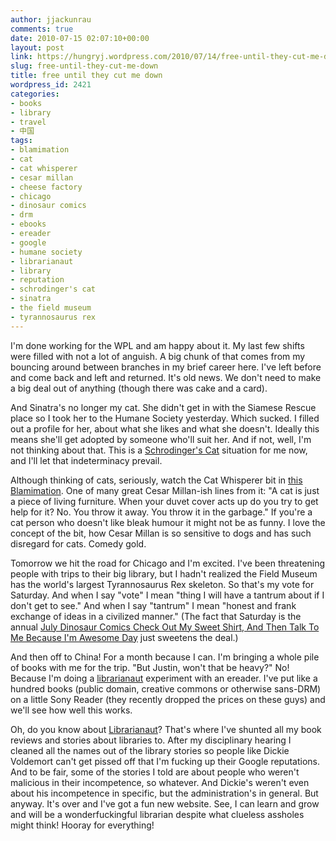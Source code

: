 ```yaml
---
author: jjackunrau
comments: true
date: 2010-07-15 02:07:10+00:00
layout: post
link: https://hungryj.wordpress.com/2010/07/14/free-until-they-cut-me-down/
slug: free-until-they-cut-me-down
title: free until they cut me down
wordpress_id: 2421
categories:
- books
- library
- travel
- 中国
tags:
- blamimation
- cat
- cat whisperer
- cesar millan
- cheese factory
- chicago
- dinosaur comics
- drm
- ebooks
- ereader
- google
- humane society
- librarianaut
- library
- reputation
- schrodinger's cat
- sinatra
- the field museum
- tyrannosaurus rex
---
```


I'm done working for the WPL and am happy about it. My last few shifts were filled with not a lot of anguish. A big chunk of that comes from my bouncing around between branches in my brief career here. I've left before and come back and left and returned. It's old news. We don't need to make a big deal out of anything (though there was cake and a card).

And Sinatra's no longer my cat. She didn't get in with the Siamese Rescue place so I took her to the Humane Society yesterday. Which sucked. I filled out a profile for her, about what she likes and what she doesn't. Ideally this means she'll get adopted by someone who'll suit her. And if not, well, I'm not thinking about that. This is a [Schrodinger's Cat](http://en.wikipedia.org/wiki/Schrödinger's_cat) situation for me now, and I'll let that indeterminacy prevail. 

Although thinking of cats, seriously, watch the Cat Whisperer bit in [this Blamimation](http://www.penny-arcade.com/patv/blamimations/108/). One of many great Cesar Millan-ish lines from it: "A cat is just a piece of living furniture. When your duvet cover acts up do you try to get help for it? No. You throw it away. You throw it in the garbage." If you're a cat person who doesn't like bleak humour it might not be as funny. I love the concept of the bit, how Cesar Millan is so sensitive to dogs and has such disregard for cats. Comedy gold.

Tomorrow we hit the road for Chicago and I'm excited. I've been threatening people with trips to their big library, but I hadn't realized the Field Museum has the world's largest Tyrannosaurus Rex skeleton. So that's my vote for Saturday. And when I say "vote" I mean "thing I will have a tantrum about if I don't get to see." And when I say "tantrum" I mean "honest and frank exchange of ideas in a civilized manner." (The fact that Saturday is the annual [July Dinosaur Comics Check Out My Sweet Shirt, And Then Talk To Me Because I'm Awesome Day](http://www.qwantz.com/index.php?comic=1754) just sweetens the deal.)

And then off to China! For a month because I can. I'm bringing a whole pile of books with me for the trip. "But Justin, won't that be heavy?" No! Because I'm doing a [librarianaut](http://librarianaut.com) experiment with an ereader. I've put like a hundred books (public domain, creative commons or otherwise sans-DRM) on a little Sony Reader (they recently dropped the prices on these guys) and we'll see how well this works.

Oh, do you know about [Librarianaut](http://librarianaut.com/)? That's where I've shunted all my book reviews and stories about libraries to. After my disciplinary hearing I cleaned all the names out of the library stories so people like Dickie Voldemort can't get pissed off that I'm fucking up their Google reputations. And to be fair, some of the stories I told are about people who weren't malicious in their incompetence, so whatever. And Dickie's weren't even about his incompetence in specific, but the administration's in general. But anyway. It's over and I've got a fun new website. See, I can learn and grow and will be a wonderfuckingful librarian despite what clueless assholes might think! Hooray for everything!
